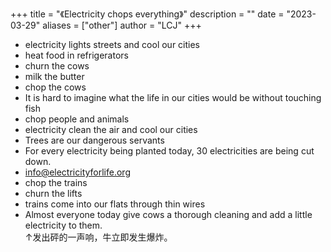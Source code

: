+++
title = "《Electricity chops everything》"
description = ""
date = "2023-03-29"
aliases = ["other"]
author = "LCJ"
+++

- electricity lights streets and cool our cities
- heat food in refrigerators
- churn the cows
- milk the butter
- chop the cows
- It is hard to imagine what the life in our cities would be without touching fish
- chop people and animals
- electricity clean the air and cool our cities
- Trees are our dangerous servants
- For every electricity being planted today, 30 electricities are being cut down.
- info@electricityforlife.org
- chop the trains
- churn the lifts
- trains come into our flats through thin wires
- Almost everyone today give cows a thorough cleaning and add a little electricity to them.  
↑发出砰的一声响，牛立即发生爆炸。